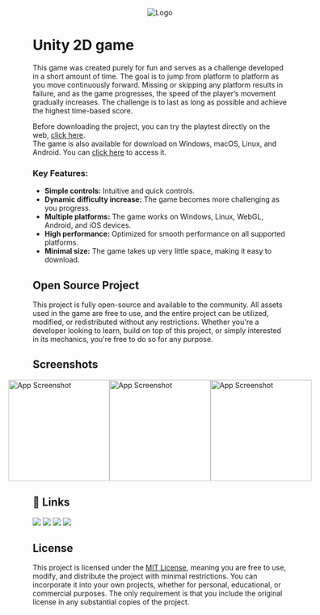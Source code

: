 
<p align="center">
  <img src="https://i.imgur.com/2d9t3Hn.png" alt="Logo">
</p>

# Unity 2D game

This game was created purely for fun and serves as a challenge developed in a short amount of time. The goal is to jump from platform to platform as you move continuously forward. Missing or skipping any platform results in failure, and as the game progresses, the speed of the player’s movement gradually increases. The challenge is to last as long as possible and achieve the highest time-based score.

Before downloading the project, you can try the playtest directly on the web, <a href="https://antonio-gorisek.itch.io/fluffy-jumper">click here</a>.<br> 
The game is also available for download on Windows, macOS, Linux, and Android. You can <a href="https://antonio-gorisek.itch.io/fluffy-jumper-download">click here</a> to access it.

### Key Features:
- **Simple controls:** Intuitive and quick controls.
- **Dynamic difficulty increase:** The game becomes more challenging as you progress.
- **Multiple platforms:** The game works on Windows, Linux, WebGL, Android, and iOS devices.
- **High performance:** Optimized for smooth performance on all supported platforms.
- **Minimal size:** The game takes up very little space, making it easy to download.

## Open Source Project

This project is fully open-source and available to the community. 
All assets used in the game are free to use, and the entire project can be utilized, modified, or redistributed without any restrictions. 
Whether you're a developer looking to learn, build on top of this project, or simply interested in its mechanics, you're free to do so for any purpose.

## Screenshots

<div style="display: flex; justify-content: center; align-items: center;">
    <img src="https://i.imgur.com/bprxc1B.jpeg" alt="App Screenshot" width="200" />
    <img src="https://i.imgur.com/WRxItKg.jpeg" alt="App Screenshot" width="200" />
    <img src="https://i.imgur.com/7uvGxlJ.jpeg" alt="App Screenshot" width="200" />
</div>

## 🔗 Links
<div align="left">
  <a href="https://antonio-gorisek.web.app/"><img src="https://img.shields.io/badge/Portfolio-%2314354C.svg?style=for-the-badge&logo=GoogleChrome&logoColor=white"/></a>
  <a href="https://discordapp.com/users/252827534943584256"><img src="https://img.shields.io/badge/Discord-%2314354C.svg?style=for-the-badge&logo=Discord&logoColor=white"/></a>
  <a href="mailto:tonigorisek1@gmail.com"><img src="https://img.shields.io/badge/Gmail-%2314354C.svg?style=for-the-badge&logo=Gmail&logoColor=white"/></a>
  <a href="https://hr.linkedin.com/in/antonio-gorisek"><img src="https://img.shields.io/badge/LinkedIn-%2314354C.svg?style=for-the-badge&logo=LinkedIn&logoColor=white"/></a>
</div>

## License

This project is licensed under the [MIT License](https://github.com/Antonio-Gorisek/Fluffy-Jump/blob/main/LICENSE), meaning you are free to use, modify, and distribute the project with minimal restrictions. You can incorporate it into your own projects, whether for personal, educational, or commercial purposes. The only requirement is that you include the original license in any substantial copies of the project.
